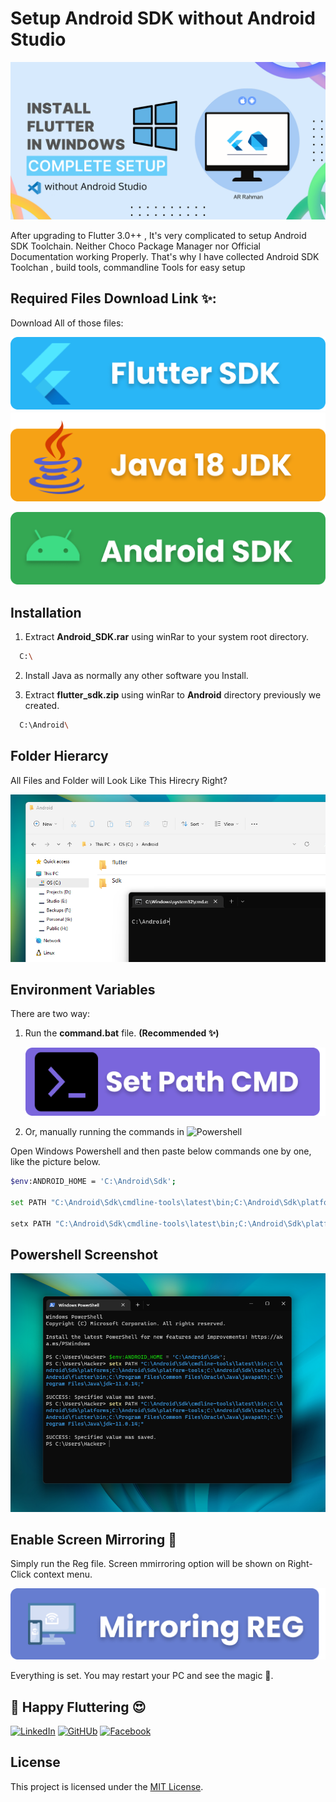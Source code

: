 
# Setup Android SDK without Android Studio

[![Download Flutter](../assets/banner_win.png)](https://storage.googleapis.com/flutter_infra_release/releases/stable/windows/flutter_windows_3.0.2-stable.zip)


After upgrading to Flutter 3.0++ , It's very complicated to setup Android SDK Toolchain.
Neither Choco Package Manager nor Official Documentation working Properly.
That's why I have collected Android SDK Toolchan , build tools, commandline Tools for easy setup

## Required Files Download Link ✨:


Download All of those files:

[![FlutterDoctor](../assets/flutter_sdk.png)](https://docs.flutter.dev/release/archive?tab=windows)
[![Download Android SDK](../assets/java_jdk.png)](https://files02.tchspt.com/down/jdk-18.0.2.1_windows-x64_bin.exe)

[![FlutterDoctor](../assets/android_sdk.png)](https://github.com/arrahmanbd/flutter-doctor/releases/download/sdk_win_v1.0/Android_SDK.rar)


## Installation

 1. Extract <b>Android_SDK.rar</b> using winRar to your system root directory.


```bash
  C:\
```
2. Install Java as normally any other software you Install.

3. Extract <b>flutter_sdk.zip</b> using winRar to <b>Android</b> directory previously we created.


```bash
  C:\Android\
```


## Folder Hierarcy

All Files and Folder will Look Like This Hirecry Right?

![Hierarcy](images/Hierarcy.png)

## Environment Variables

There are two way:
1. Run the <b>command.bat</b> file. <b>(Recommended ✨)</b>
  
    [![FlutterDoctor](../assets/set_path.png)](./files/command.bat)

1. Or, manually running the commands in 
![Powershell](https://img.shields.io/badge/Windows-Powershell-blue)


Open Windows Powershell and then paste below commands one by one, like the picture below.

```bash
$env:ANDROID_HOME = 'C:\Android\Sdk';

set PATH "C:\Android\Sdk\cmdline-tools\latest\bin;C:\Android\Sdk\platforms;C:\Android\Sdk\platform-tools;C:\Android\Sdk\tools;C:\Android\flutter\bin;C:\Program Files\Common Files\Oracle\Java\javapath;C:\Program Files\Java\jdk-11.0.14;"

setx PATH "C:\Android\Sdk\cmdline-tools\latest\bin;C:\Android\Sdk\platforms;C:\Android\Sdk\platform-tools;C:\Android\Sdk\tools;C:\Android\flutter\bin;C:\Program Files\Common Files\Oracle\Java\javapath;C:\Program Files\Java\jdk-11.0.14;"
```
## Powershell Screenshot

![Powershell](images/Powershell.png)


## Enable Screen Mirroring 📱
Simply run the Reg file. Screen mmirroring option will be shown on Right-Click context menu.

[![FlutterDoctor](../assets/screen_mirroring.png)](./files/screen_mirroring.reg)


Everything is set. You may restart your PC and see the magic 👏.

## 🚀 Happy Fluttering 😍
[![LinkedIn](https://img.shields.io/badge/linkedin-0A66C2?style=for-the-badge&logo=linkedin&logoColor=white)](https://www.linkedin.com/in/arrahmanbd)
[![GitHUb](https://img.shields.io/badge/Github-22272e?style=for-the-badge&logo=github&logoColor=white)](https://www.github.com/arrahmanbd)
[![Facebook](https://img.shields.io/badge/Facebook-0A66C2?style=for-the-badge&logo=facebook&logoColor=white)](https://www.facebook.com/arrahman.dev)

License
-------

This project is licensed under the [MIT License](LICENSE).
